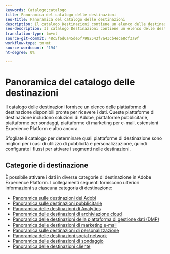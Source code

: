 ```yaml
---
keywords: Catalogo;catalogo
title: Panoramica del catalogo delle destinazioni
seo-title: Panoramica del catalogo delle destinazioni
description: Il catalogo Destinazioni contiene un elenco delle destinazioni disponibili pronte per ricevere i dati. Tali destinazioni includono soluzioni  Adobe, piattaforme pubblicitarie, piattaforme di sondaggi, piattaforme di marketing e-mail e altro ancora.
seo-description: Il catalogo Destinazioni contiene un elenco delle destinazioni disponibili pronte per ricevere i dati. Tali destinazioni includono soluzioni  Adobe, piattaforme pubblicitarie, piattaforme di sondaggi, piattaforme di marketing e-mail e altro ancora.
translation-type: tm+mt
source-git-commit: 48c5f6d6a45de5f7982543f7a43cb4ece8cf3a9f
workflow-type: tm+mt
source-wordcount: '194'
ht-degree: 0%

---
```



# Panoramica del catalogo delle destinazioni

Il catalogo delle destinazioni fornisce un elenco delle piattaforme di destinazione disponibili pronte per ricevere i dati. Queste piattaforme di destinazione includono  soluzioni di Adobe, piattaforme pubblicitarie, piattaforme per sondaggi, piattaforme di marketing per e-mail, estensioni  Experience Platform e altro ancora.

Sfogliate il catalogo per determinare quali piattaforme di destinazione sono migliori per i casi di utilizzo di pubblicità e personalizzazione, quindi configurate i flussi per attivare i segmenti nelle destinazioni.

## Categorie di destinazione

È possibile attivare i dati in diverse categorie di destinazione in Adobe Experience Platform. I collegamenti seguenti forniscono ulteriori informazioni su ciascuna categoria di destinazione:

- [Panoramica sulle destinazioni dei Adobi ](./adobe/overview.md)
- [Panoramica sulle destinazioni pubblicitarie](./advertising/overview.md)
- [Panoramica delle destinazioni di Analytics](./analytics/overview.md)
- [Panoramica delle destinazioni di archiviazione cloud](./cloud-storage/overview.md)
- [Panoramica delle destinazioni della piattaforma di gestione dati (DMP)](./data-management/overview.md)
- [Panoramica delle destinazioni di marketing e-mail](./email-marketing/overview.md)
- [Panoramica sulle destinazioni di personalizzazione](./personalization/overview.md)
- [Panoramica delle destinazioni social network](./social/overview.md)
- [Panoramica delle destinazioni di sondaggio](./survey/overview.md)
- [Panoramica delle destinazioni cliente](./voice/overview.md)